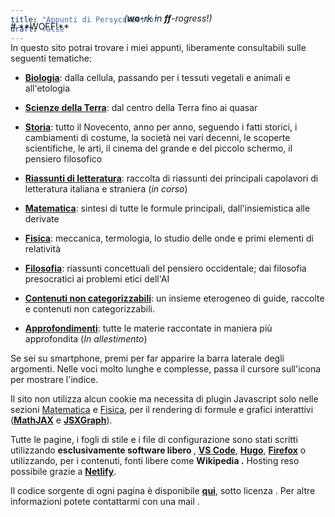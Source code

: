 ```yaml
---
title: "Appunti di Persycchiotto"
draft: false
---
```

<div style="margin-top: -50px;">
# **WOFF!**

<p align="center" style="margin-top: -30px; margin-bottom: 30px;"><i class="fas fa-crow"></i> <i>(<b>wo</b>-rk in <b>ff</b>-rogress!)</i> <i class="fas fa-frog"></i> </p>
</div>

In questo sito potrai trovare i miei appunti, liberamente consultabili sulle seguenti tematiche:

+ **[<i class="fas fa-dna"></i> Biologia](biologia)**: dalla cellula, passando per i tessuti vegetali e animali e all'etologia

+ **[<i class="fas fa-globe"></i> Scienze della Terra](scienze-della-terra)**: dal centro della Terra fino ai quasar
+ **[<i class="fas fa-chess-knight"></i> Storia](storia)**: tutto il Novecento, anno per anno, seguendo i fatti storici, i cambiamenti di costume, la società nei vari decenni, le scoperte scientifiche, le arti, il cinema del grande e del piccolo schermo, il pensiero filosofico
+ **[<i class="fas fa-book"></i> Riassunti di letteratura](riassunti)**: raccolta di riassunti dei principali capolavori di letteratura italiana e straniera (_in corso_)
+ **[<i class="fas fa-subscript"></i> Matematica](matematica)**: sintesi di tutte le formule principali, dall'insiemistica alle derivate
+ **[<i class="fas fa-glasses"></i> Fisica](fisica)**: meccanica, termologia, lo studio delle onde e primi elementi di relatività
+ **[<i class="far fa-lightbulb"></i> Filosofia](filosofia)**: riassunti concettuali del pensiero occidentale; dai filosofia presocratici ai problemi etici dell'AI
+ **[<i class="fas fa-leaf"></i> Contenuti non categorizzabili](random)**: un insieme eterogeneo di guide, raccolte e contenuti non categorizzabili.
+ **[<i class="fas fa-graduation-cap"></i> Approfondimenti](approfondimenti)**: tutte le materie raccontate in maniera più approfondita (_In allestimento_)

Se sei su smartphone, premi <i class="fas fa-bars"></i> per far apparire la barra laterale degli argomenti.
Nelle voci molto lunghe e complesse, passa il cursore sull'icona <i class="fas fa-list-alt"></i> per mostrare l'indice.

Il sito non utilizza alcun cookie ma necessita di plugin Javascript solo nelle sezioni [Matematica](matematica) e [Fisica](fisica), per il rendering di formule e grafici interattivi (**[MathJAX](https://www.mathjax.org/)** e **[JSXGraph](http://jsxgraph.uni-bayreuth.de/wp/index.html)**).

Tutte le pagine, i fogli di stile e i file di configurazione sono stati scritti utilizzando **esclusivamente software libero <i class="fab fa-osi"></i>**, **[VS Code](https://code.visualstudio.com/)**, **[Hugo](https://gohugo.io/)**, **[Firefox](https://www.mozilla.org/en-US/firefox/)** o utilizzando, per i contenuti, fonti libere come **Wikipedia <i class="fab fa-wikipedia-w"></i>.** Hosting reso possibile grazie a **[Netlify](https://www.netlify.com/)**.

Il codice sorgente di ogni pagina è disponibile **[qui](https://github.com/persy/appunti_persycchiotto)**, sotto licenza <i class="fab fa-creative-commons"></i><i class="fab fa-creative-commons-by"></i><i class="fab fa-creative-commons-nc-eu"></i><i class="fab fa-creative-commons-sa"></i>. Per altre informazioni potete contattarmi con una mail <a href="mailto:marco.persy@gmail.com"><i class="fas fa-envelope-open"></i></a>.
